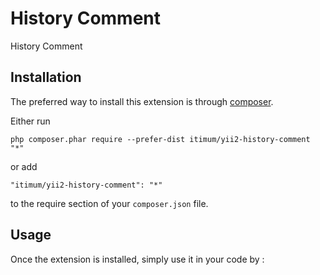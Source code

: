 History Comment
==============
History Comment

Installation
------------

The preferred way to install this extension is through [composer](http://getcomposer.org/download/).

Either run

```
php composer.phar require --prefer-dist itimum/yii2-history-comment "*"
```

or add

```
"itimum/yii2-history-comment": "*"
```

to the require section of your `composer.json` file.


Usage
-----

Once the extension is installed, simply use it in your code by  :

```php

```